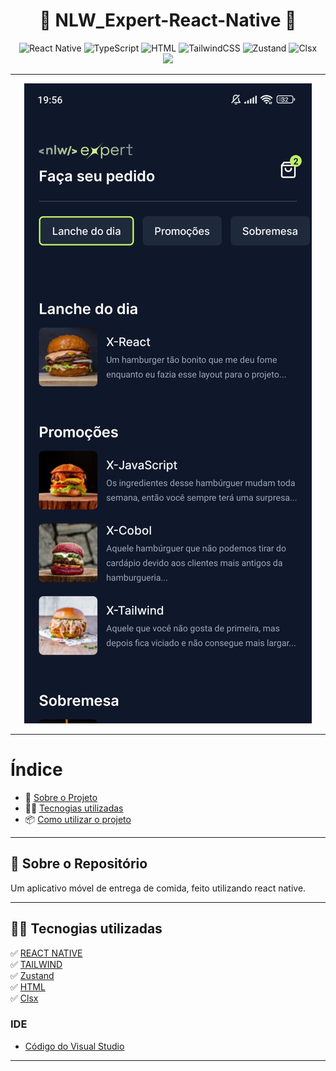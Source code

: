 <h1 align="center">
 🚀 NLW_Expert-React-Native 🚀
</h1>

<p align="center">
  <img alt="React Native" src="https://img.shields.io/badge/ReactNative-blue">
  <img alt="TypeScript" src="https://img.shields.io/badge/TypeScript-blue">
  <img alt="HTML" src="https://img.shields.io/badge/Html-red">
  <img alt="TailwindCSS" src="https://img.shields.io/badge/TailwindCSS-blue">
  <img alt="Zustand" src="https://img.shields.io/badge/Zustand-blue">
  <img alt="Clsx" src="https://img.shields.io/badge/Clsx-black">
  
  <br>
  
  <img src="https://img.shields.io/badge/Code%20quality-A-green"/>
  
</p>

---

<p align="center">
  <img alt="Imagem da Aplicação" src="public/image.jpg" />
</p>

---

#  Índice

- :rocket: [Sobre o Projeto](#rocket-sobre-o-projeto)
- 👨‍💻️ [Tecnogias utilizadas](#%EF%B8%8F-tecnogias-utilizadas)
- 📦️ [Como utilizar o projeto](#%EF%B8%8F-como-utilizar-o-projeto)
---

## :rocket: Sobre o Repositório

Um aplicativo móvel de entrega de comida, feito utilizando react native.

---

## 👨‍💻️ Tecnogias utilizadas

✅ [ REACT NATIVE ](https://reactnative.dev/) <br/>
✅ [ TAILWIND ](https://tailwindcss.com/) <br/>
✅ [ Zustand ](https://zustand-demo.pmnd.rs/) <br/>
✅ [ HTML ](https://developer.mozilla.org/pt-BR/docs/Web/HTML) <br/>
✅ [ Clsx ](https://www.npmjs.com/package/clsx) <br/>

###  IDE

  - [ Código do Visual Studio ](https://code.visualstudio.com/)

---



